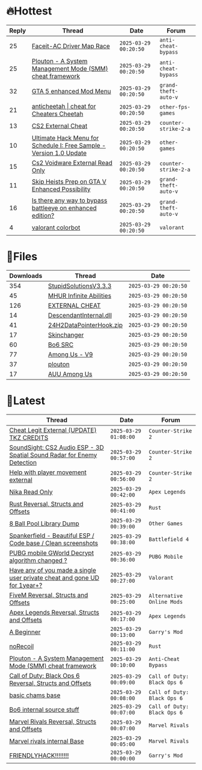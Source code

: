 # 🔥Hottest
|Reply|Thread|Date|Forum|
|-----|------|----|-----|
|25|[Faceit&#45;AC Driver Map Race](https://%75%6E%6B%6E%6F%77%6E%63%68%65%61%74%73.%6D%65/%66%6F%72%75%6D/anti-cheat-bypass/693257-faceit-ac-driver-map-race.html)|`2025-03-29 00:20:50`|`anti-cheat-bypass`|
|25|[Plouton &#45; A System Management Mode &#40;SMM&#41; cheat framework](https://%75%6E%6B%6E%6F%77%6E%63%68%65%61%74%73.%6D%65/%66%6F%72%75%6D/anti-cheat-bypass/693225-plouton-system-management-mode-smm-cheat-framework.html)|`2025-03-29 00:20:50`|`anti-cheat-bypass`|
|32|[GTA 5 enhanced Mod Menu](https://%75%6E%6B%6E%6F%77%6E%63%68%65%61%74%73.%6D%65/%66%6F%72%75%6D/grand-theft-auto-v/693747-gta-5-enhanced-mod-menu.html)|`2025-03-29 00:20:50`|`grand-theft-auto-v`|
|21|[anticheetah &#124; cheat for Cheaters Cheetah](https://%75%6E%6B%6E%6F%77%6E%63%68%65%61%74%73.%6D%65/%66%6F%72%75%6D/other-fps-games/693081-anticheetah-cheat-cheaters-cheetah.html)|`2025-03-29 00:20:50`|`other-fps-games`|
|13|[CS2 External Cheat](https://%75%6E%6B%6E%6F%77%6E%63%68%65%61%74%73.%6D%65/%66%6F%72%75%6D/counter-strike-2-a/693027-cs2-external-cheat.html)|`2025-03-29 00:20:50`|`counter-strike-2-a`|
|10|[Ultimate Hack Menu for Schedule I: Free Sample &#45; Version 1&#46;0 Update](https://%75%6E%6B%6E%6F%77%6E%63%68%65%61%74%73.%6D%65/%66%6F%72%75%6D/other-games/693355-ultimate-hack-menu-schedule-free-sample-version-1-0-update.html)|`2025-03-29 00:20:50`|`other-games`|
|15|[Cs2 Voidware External Read Only](https://%75%6E%6B%6E%6F%77%6E%63%68%65%61%74%73.%6D%65/%66%6F%72%75%6D/counter-strike-2-a/693235-cs2-voidware-external-read.html)|`2025-03-29 00:20:50`|`counter-strike-2-a`|
|11|[Skip Heists Prep on GTA V Enhanced Possibility](https://%75%6E%6B%6E%6F%77%6E%63%68%65%61%74%73.%6D%65/%66%6F%72%75%6D/grand-theft-auto-v/693085-skip-heists-prep-gta-enhanced-possibility.html)|`2025-03-29 00:20:50`|`grand-theft-auto-v`|
|16|[Is there any way to bypass battleeye on enhanced edition?](https://%75%6E%6B%6E%6F%77%6E%63%68%65%61%74%73.%6D%65/%66%6F%72%75%6D/grand-theft-auto-v/693124-bypass-battleeye-enhanced-edition.html)|`2025-03-29 00:20:50`|`grand-theft-auto-v`|
|4|[valorant colorbot](https://%75%6E%6B%6E%6F%77%6E%63%68%65%61%74%73.%6D%65/%66%6F%72%75%6D/valorant/693264-valorant-colorbot.html)|`2025-03-29 00:20:50`|`valorant`|
# 📄Files
|Downloads|Thread|Date|
|---------|------|----|
|354|[StupidSolutionsV3&#46;3&#46;3](https://%75%6E%6B%6E%6F%77%6E%63%68%65%61%74%73.%6D%65/%66%6F%72%75%6D/downloads.php?do=file&id=49165)|`2025-03-29 00:20:50`|
|45|[MHUR Infinite Abilities](https://%75%6E%6B%6E%6F%77%6E%63%68%65%61%74%73.%6D%65/%66%6F%72%75%6D/downloads.php?do=file&id=49160)|`2025-03-29 00:20:50`|
|126|[EXTERNAL CHEAT ](https://%75%6E%6B%6E%6F%77%6E%63%68%65%61%74%73.%6D%65/%66%6F%72%75%6D/downloads.php?do=file&id=49159)|`2025-03-29 00:20:50`|
|14|[DescendantInternal&#46;dll](https://%75%6E%6B%6E%6F%77%6E%63%68%65%61%74%73.%6D%65/%66%6F%72%75%6D/downloads.php?do=file&id=49158)|`2025-03-29 00:20:50`|
|41|[24H2DataPointerHook&#46;zip](https://%75%6E%6B%6E%6F%77%6E%63%68%65%61%74%73.%6D%65/%66%6F%72%75%6D/downloads.php?do=file&id=49155)|`2025-03-29 00:20:50`|
|17|[Skinchanger](https://%75%6E%6B%6E%6F%77%6E%63%68%65%61%74%73.%6D%65/%66%6F%72%75%6D/downloads.php?do=file&id=49150)|`2025-03-29 00:20:50`|
|60|[Bo6 SRC](https://%75%6E%6B%6E%6F%77%6E%63%68%65%61%74%73.%6D%65/%66%6F%72%75%6D/downloads.php?do=file&id=49148)|`2025-03-29 00:20:50`|
|77|[Among Us &#45; V9](https://%75%6E%6B%6E%6F%77%6E%63%68%65%61%74%73.%6D%65/%66%6F%72%75%6D/downloads.php?do=file&id=49147)|`2025-03-29 00:20:50`|
|37|[plouton](https://%75%6E%6B%6E%6F%77%6E%63%68%65%61%74%73.%6D%65/%66%6F%72%75%6D/downloads.php?do=file&id=49146)|`2025-03-29 00:20:50`|
|17|[AUU Among Us](https://%75%6E%6B%6E%6F%77%6E%63%68%65%61%74%73.%6D%65/%66%6F%72%75%6D/downloads.php?do=file&id=49144)|`2025-03-29 00:20:50`|
# 💬Latest
|Thread|Date|Forum|
|------|----|-----|
|[Cheat Legit External &#40;UPDATE&#41; TKZ CREDITS](https://%75%6E%6B%6E%6F%77%6E%63%68%65%61%74%73.%6D%65/%66%6F%72%75%6D/counter-strike-2-a/683283-cheat-legit-external-update-tkz-credits.html)|`2025-03-29 01:08:00`|`Counter-Strike 2`|
|[SoundSight: CS2 Audio ESP &#45; 3D Spatial Sound Radar for Enemy Detection](https://%75%6E%6B%6E%6F%77%6E%63%68%65%61%74%73.%6D%65/%66%6F%72%75%6D/counter-strike-2-a/691687-soundsight-cs2-audio-esp-3d-spatial-sound-radar-enemy-detection.html)|`2025-03-29 00:57:00`|`Counter-Strike 2`|
|[Help with player movement external](https://%75%6E%6B%6E%6F%77%6E%63%68%65%61%74%73.%6D%65/%66%6F%72%75%6D/counter-strike-2-a/693305-help-player-movement-external.html)|`2025-03-29 00:56:00`|`Counter-Strike 2`|
|[Nika Read Only](https://%75%6E%6B%6E%6F%77%6E%63%68%65%61%74%73.%6D%65/%66%6F%72%75%6D/apex-legends/640853-nika-read.html)|`2025-03-29 00:42:00`|`Apex Legends`|
|[Rust Reversal, Structs and Offsets](https://%75%6E%6B%6E%6F%77%6E%63%68%65%61%74%73.%6D%65/%66%6F%72%75%6D/rust/164256-rust-reversal-structs-offsets.html)|`2025-03-29 00:41:00`|`Rust`|
|[8 Ball Pool Library Dump](https://%75%6E%6B%6E%6F%77%6E%63%68%65%61%74%73.%6D%65/%66%6F%72%75%6D/other-games/692644-8-ball-pool-library-dump.html)|`2025-03-29 00:39:00`|`Other Games`|
|[Spankerfield &#45; Beautiful ESP / Code base / Clean screenshots](https://%75%6E%6B%6E%6F%77%6E%63%68%65%61%74%73.%6D%65/%66%6F%72%75%6D/battlefield-4-a/493695-spankerfield-beautiful-esp-code-base-clean-screenshots.html)|`2025-03-29 00:38:00`|`Battlefield 4`|
|[PUBG mobile GWorld Decrypt algorithm changed ?](https://%75%6E%6B%6E%6F%77%6E%63%68%65%61%74%73.%6D%65/%66%6F%72%75%6D/pubg-mobile/693796-pubg-mobile-gworld-decrypt-algorithm-changed.html)|`2025-03-29 00:36:00`|`PUBG Mobile`|
|[Have any of you made a single user private cheat and gone UD for 1year&#43;?](https://%75%6E%6B%6E%6F%77%6E%63%68%65%61%74%73.%6D%65/%66%6F%72%75%6D/valorant/693903-single-user-private-cheat-gone-ud-1year.html)|`2025-03-29 00:27:00`|`Valorant`|
|[FiveM Reversal, Structs and Offsets](https://%75%6E%6B%6E%6F%77%6E%63%68%65%61%74%73.%6D%65/%66%6F%72%75%6D/alternative-online-mods/340232-fivem-reversal-structs-offsets.html)|`2025-03-29 00:25:00`|`Alternative Online Mods`|
|[Apex Legends Reversal, Structs and Offsets](https://%75%6E%6B%6E%6F%77%6E%63%68%65%61%74%73.%6D%65/%66%6F%72%75%6D/apex-legends/319804-apex-legends-reversal-structs-offsets.html)|`2025-03-29 00:17:00`|`Apex Legends`|
|[A Beginner](https://%75%6E%6B%6E%6F%77%6E%63%68%65%61%74%73.%6D%65/%66%6F%72%75%6D/garry-s-mod/693993-beginner.html)|`2025-03-29 00:13:00`|`Garry's Mod`|
|[noRecoil](https://%75%6E%6B%6E%6F%77%6E%63%68%65%61%74%73.%6D%65/%66%6F%72%75%6D/rust/693873-norecoil.html)|`2025-03-29 00:11:00`|`Rust`|
|[Plouton &#45; A System Management Mode &#40;SMM&#41; cheat framework](https://%75%6E%6B%6E%6F%77%6E%63%68%65%61%74%73.%6D%65/%66%6F%72%75%6D/anti-cheat-bypass/693225-plouton-system-management-mode-smm-cheat-framework.html)|`2025-03-29 00:10:00`|`Anti-Cheat Bypass`|
|[Call of Duty: Black Ops 6 Reversal, Structs and Offsets](https://%75%6E%6B%6E%6F%77%6E%63%68%65%61%74%73.%6D%65/%66%6F%72%75%6D/call-of-duty-black-ops-6-a/653959-call-duty-black-ops-6-reversal-structs-offsets.html)|`2025-03-29 00:09:00`|`Call of Duty: Black Ops 6`|
|[basic chams base](https://%75%6E%6B%6E%6F%77%6E%63%68%65%61%74%73.%6D%65/%66%6F%72%75%6D/call-of-duty-black-ops-6-a/688179-basic-chams-base.html)|`2025-03-29 00:08:00`|`Call of Duty: Black Ops 6`|
|[Bo6 internal source stuff](https://%75%6E%6B%6E%6F%77%6E%63%68%65%61%74%73.%6D%65/%66%6F%72%75%6D/call-of-duty-black-ops-6-a/693560-bo6-internal-source-stuff.html)|`2025-03-29 00:07:00`|`Call of Duty: Black Ops 6`|
|[Marvel Rivals Reversal, Structs and Offsets](https://%75%6E%6B%6E%6F%77%6E%63%68%65%61%74%73.%6D%65/%66%6F%72%75%6D/marvel-rivals/652967-marvel-rivals-reversal-structs-offsets.html)|`2025-03-29 00:07:00`|`Marvel Rivals`|
|[Marvel rivals internal Base](https://%75%6E%6B%6E%6F%77%6E%63%68%65%61%74%73.%6D%65/%66%6F%72%75%6D/marvel-rivals/687997-marvel-rivals-internal-base.html)|`2025-03-29 00:05:00`|`Marvel Rivals`|
|[FRIENDLYHACK&#33;&#33;&#33;&#33;&#33;&#33;&#33;&#33;](https://%75%6E%6B%6E%6F%77%6E%63%68%65%61%74%73.%6D%65/%66%6F%72%75%6D/garry-s-mod/641237-friendlyhack.html)|`2025-03-29 00:00:00`|`Garry's Mod`|
